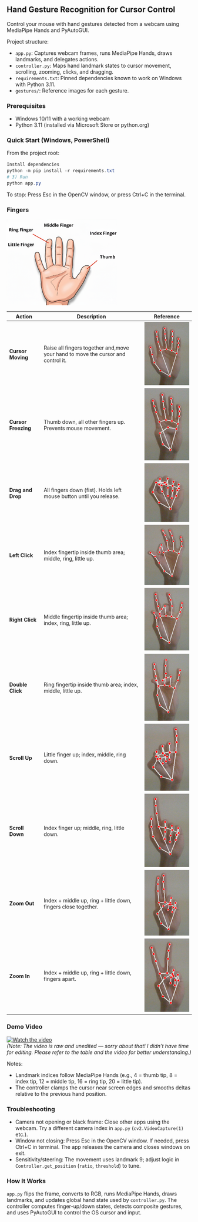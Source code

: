 ## Hand Gesture Recognition for Cursor Control
Control your mouse with hand gestures detected from a webcam using MediaPipe Hands and PyAutoGUI.

Project structure:
- `app.py`: Captures webcam frames, runs MediaPipe Hands, draws landmarks, and delegates actions.
- `controller.py`: Maps hand landmark states to cursor movement, scrolling, zooming, clicks, and dragging.
- `requirements.txt`: Pinned dependencies known to work on Windows with Python 3.11.
- `gestures/`: Reference images for each gesture.

### Prerequisites
- Windows 10/11 with a working webcam
- Python 3.11 (installed via Microsoft Store or python.org)

### Quick Start (Windows, PowerShell)
From the project root:

```powershell
Install dependencies
python -m pip install -r requirements.txt
# 3) Run
python app.py
```
To stop: Press Esc in the OpenCV window, or press Ctrl+C in the terminal.
### Fingers
<img src="finger%20names.png" alt="Fingers" width="300">

| Action              | Description                                                         | Reference                                       |
| ------------------- | ------------------------------------------------------------------- | ----------------------------------------------- |
| **Cursor Moving**   | Raise all fingers together and,move your hand to move the cursor and control it.| ![Cursor Moving](gestures/Mouse_moving.png)                                             |
| **Cursor Freezing** | Thumb down, all other fingers up. Prevents mouse movement.          | ![Cursor Freezing](gestures/Mouse_freezing.png) |
| **Drag and Drop**   | All fingers down (fist). Holds left mouse button until you release. | ![Drag](gestures/Drag.png)                      |
| **Left Click**      | Index fingertip inside thumb area; middle, ring, little up.         | ![Left Click](gestures/Left_click.png)          |
| **Right Click**     | Middle fingertip inside thumb area; index, ring, little up.         | ![Right Click](gestures/Right_click.png)        |
| **Double Click**    | Ring fingertip inside thumb area; index, middle, little up.         | ![Double Click](gestures/Double_click.png)      |
| **Scroll Up**       | Little finger up; index, middle, ring down.                         | ![Scroll Up](gestures/Scrolling_up.png)         |
| **Scroll Down**     | Index finger up; middle, ring, little down.                         | ![Scroll Down](gestures/Scrolling_down.png)     |
| **Zoom Out**        | Index + middle up, ring + little down, fingers close together.      | ![Zoom Out](gestures/Zooming_out.png)           |
| **Zoom In**         | Index + middle up, ring + little down, fingers apart.               | ![Zoom In](gestures/Zooming_in.png)             |

### Demo Video
[![Watch the video](https://img.youtube.com/vi/6DuZOCQaoJs/0.jpg)](https://youtu.be/6DuZOCQaoJs)  
*(Note: The video is raw and unedited — sorry about that! I didn’t have time for editing. Please refer to the table and the video for better understanding.)*



Notes:
- Landmark indices follow MediaPipe Hands (e.g., 4 = thumb tip, 8 = index tip, 12 = middle tip, 16 = ring tip, 20 = little tip).
- The controller clamps the cursor near screen edges and smooths deltas relative to the previous hand position.

### Troubleshooting
- Camera not opening or black frame: Close other apps using the webcam. Try a different camera index in `app.py` (`cv2.VideoCapture(1)` etc.).
- Window not closing: Press Esc in the OpenCV window. If needed, press Ctrl+C in terminal. The app releases the camera and closes windows on exit.
- Sensitivity/steering: The movement uses landmark 9; adjust logic in `Controller.get_position` (`ratio`, `threshold`) to tune.

### How It Works
`app.py` flips the frame, converts to RGB, runs MediaPipe Hands, draws landmarks, and updates global hand state used by `controller.py`. The controller computes finger-up/down states, detects composite gestures, and uses PyAutoGUI to control the OS cursor and input.
